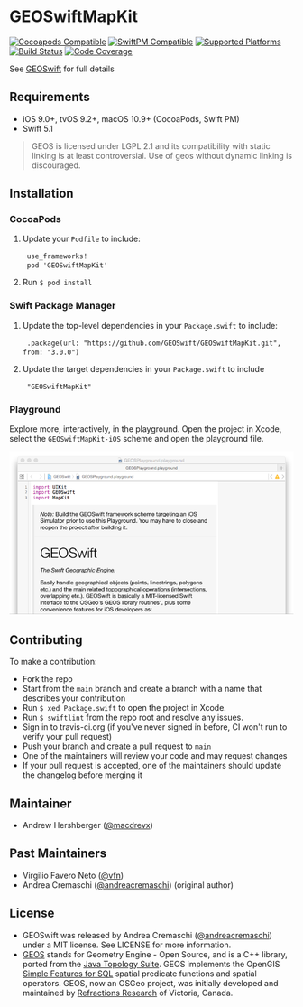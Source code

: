 # GEOSwiftMapKit

[![Cocoapods Compatible](https://img.shields.io/cocoapods/v/GEOSwiftMapKit)](https://cocoapods.org/pods/GEOSwiftMapKit)
[![SwiftPM Compatible](https://img.shields.io/badge/SwiftPM-compatible-4BC51D.svg?style=flat)](https://swift.org/package-manager/)
[![Supported Platforms](https://img.shields.io/cocoapods/p/GEOSwiftMapKit)](https://github.com/GEOSwift/GEOSwiftMapKit)
[![Build Status](https://img.shields.io/travis/GEOSwift/GEOSwiftMapKit/main)](https://travis-ci.com/GEOSwift/GEOSwiftMapKit)
[![Code Coverage](https://img.shields.io/codecov/c/github/GEOSwift/GEOSwiftMapKit/main)](https://codecov.io/gh/GEOSwift/GEOSwiftMapKit)

See [GEOSwift](https://github.com/GEOSwift/GEOSwift) for full details

## Requirements

* iOS 9.0+, tvOS 9.2+, macOS 10.9+ (CocoaPods, Swift PM)
* Swift 5.1

> GEOS is licensed under LGPL 2.1 and its compatibility with static linking is
at least controversial. Use of geos without dynamic linking is discouraged.

## Installation

### CocoaPods

1. Update your `Podfile` to include:

        use_frameworks!
        pod 'GEOSwiftMapKit'

2. Run `$ pod install`

### Swift Package Manager

1. Update the top-level dependencies in your `Package.swift` to include:

        .package(url: "https://github.com/GEOSwift/GEOSwiftMapKit.git", from: "3.0.0")

2. Update the target dependencies in your `Package.swift` to include

        "GEOSwiftMapKit"

### Playground

Explore more, interactively, in the playground. Open the project in Xcode,
select the `GEOSwiftMapKit-iOS` scheme and open the playground file.

![Playground](/README-images/playground.png)

## Contributing

To make a contribution:

* Fork the repo
* Start from the `main` branch and create a branch with a name that describes
  your contribution
* Run `$ xed Package.swift` to open the project in Xcode.
* Run `$ swiftlint` from the repo root and resolve any issues.
* Sign in to travis-ci.org (if you've never signed in before, CI won't run to
  verify your pull request)
* Push your branch and create a pull request to `main`
* One of the maintainers will review your code and may request changes
* If your pull request is accepted, one of the maintainers should update the
  changelog before merging it

## Maintainer

* Andrew Hershberger ([@macdrevx](https://github.com/macdrevx))

## Past Maintainers

* Virgilio Favero Neto ([@vfn](https://github.com/vfn))
* Andrea Cremaschi ([@andreacremaschi](https://twitter.com/andreacremaschi))
  (original author)

## License

* GEOSwift was released by Andrea Cremaschi
  ([@andreacremaschi](https://twitter.com/andreacremaschi)) under a MIT license.
  See LICENSE for more information.
* [GEOS](http://trac.osgeo.org/geos/) stands for Geometry Engine - Open Source,
  and is a C++ library, ported from the
  [Java Topology Suite](http://sourceforge.net/projects/jts-topo-suite/). GEOS
  implements the OpenGIS
  [Simple Features for SQL](http://www.opengeospatial.org/standards/sfs) spatial
  predicate functions and spatial operators. GEOS, now an OSGeo project, was
  initially developed and maintained by
  [Refractions Research](http://www.refractions.net/) of Victoria, Canada.
